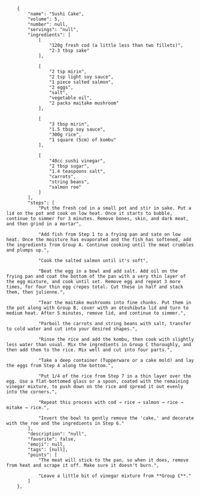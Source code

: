         {
            "name": "Sushi Cake",
            "volume": 5,
            "number": null,
            "servings": "null",
            "ingredients": [
                [
                    "120g fresh cod (a little less than two fillets)",
                    "2-3 tbsp sake"
                ],

                [
                    "2 tsp mirin",
                    "2 tsp light soy sauce",
                    "1 piece salted salmon",
                    "2 eggs",
                    "salt",
                    "vegetable oil",
                    "2 packs maitake mushroom"
                ],

                [
                    "3 tbsp mirin",
                    "1.5 tbsp soy sauce",
                    "300g rice",
                    "1 square (5cm) of kombu"
                ],

                [
                    "40cc sushi vinegar",
                    "2 tbsp sugar",
                    "1.4 teaspoons salt",
                    "carrots",
                    "string beans",
                    "salmon roe"
                ]
            ],
            "steps": [
                "Put the fresh cod in a small pot and stir in sake. Put a lid on the pot and cook on low heat. Once it starts to bubble, continue to simmer for 3 minutes. Remove bones, skin, and dark meat, and then grind in a mortar",

                "Add fish from Step 1 to a frying pan and sate on low heat. Once the moisture has evaporated and the fish has softened, add the ingredients from Group A. Continue cooking until the meat crumbles and plumps up.",

                "Cook the salted salmon until it's soft",

                "Beat the egg in a bowl and add salt. Add oil on the frying pan and coat the bottom of the pan with a very thin layer of the egg mixture, and cook until set. Remove egg and repeat 3 more times, for four thin egg crepes total. Cut these in half and stack them, then julienne.",

                "Tear the maitake mushrooms into fine chunks. Put them in the pot along with Group B, cover with an otoshibuta lid and turn to medium heat. After 5 minutes, remove lid, and continue to simmer.",

                "Parboil the carrots and string beans with salt, transfer to cold water and cut into your desired shapes.",

                "Rinse the rice and add the kombu, then cook with slightly less water than usual. Mix the ingredients in Group C thoroughly, and then add them to the rice. Mix well and cut into four parts.",

                "Take a deep container (Tupperware or a cake mold) and lay the eggs from Step 4 along the bottom.",

                "Put 1/4 of the rice from Step 7 in a thin layer over the egg. Use a flat-bottomed glass or a spoon, coated with the remaining vinegar mixture, to push down on the rice and spread it out evenly into the corners.",

                "Repeat this process with cod → rice → salmon → rice → mitake → rice.",

                "Invert the bowl to gently remove the 'cake,' and decorate with the roe and the ingredients in Step 6."
            ],
            "description": "null",
            "favorite": false,
            "emoji": null,
            "tags": [null],
            "points": [
                "The meat will stick to the pan, so when it does, remove from heat and scrape it off. Make sure it doesn't burn.",

                "Leave a little bit of vinegar mixture from **Group C**."
            ]
        },